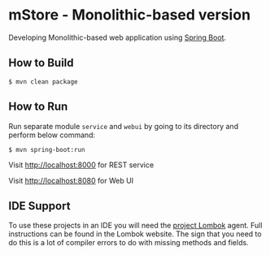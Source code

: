 # mStore - Monolithic-based version

Developing Monolithic-based web application using [Spring Boot](http://projects.spring.io/spring-boot/).

## How to Build

    $ mvn clean package

## How to Run

Run separate module `service` and `webui` by going to its directory and perform below command:

    $ mvn spring-boot:run

Visit [http://localhost:8000](http://localhost:8000) for REST service

Visit [http://localhost:8080](http://localhost:8080) for Web UI


## IDE Support

To use these projects in an IDE you will need the [project Lombok](http://projectlombok.org/features/index.html) agent. 
Full instructions can be found in the Lombok website. The sign that you need to do this is a lot of compiler errors
to do with missing methods and fields.
